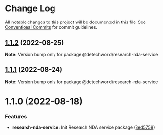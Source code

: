 # Change Log

All notable changes to this project will be documented in this file.
See [Conventional Commits](https://conventionalcommits.org) for commit guidelines.

## [1.1.2](https://github.com/detechworld/tto-packages/compare/@detechworld/research-nda-service@1.1.1...@detechworld/research-nda-service@1.1.2) (2022-08-25)

**Note:** Version bump only for package @detechworld/research-nda-service





## [1.1.1](https://github.com/detechworld/tto-packages/compare/@detechworld/research-nda-service@1.1.0...@detechworld/research-nda-service@1.1.1) (2022-08-24)

**Note:** Version bump only for package @detechworld/research-nda-service





# 1.1.0 (2022-08-18)


### Features

* **research-nda-service:** Init Research NDA service package ([3ed5758](https://github.com/detechworld/tto-packages/commit/3ed5758e57d11081ab636b706639187529d5652d))
